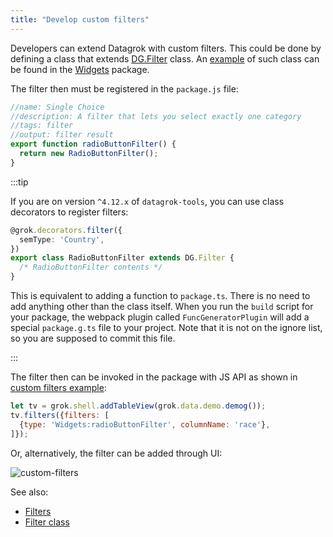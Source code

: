 ```yaml
---
title: "Develop custom filters"
---
```


Developers can extend Datagrok with custom filters. This could be done by defining a class that extends
[DG.Filter](https://datagrok.ai/js-api/classes/dg.Filter) class. An
[example](https://github.com/datagrok-ai/public/blob/master/packages/Widgets/src/filters/radio-button-filter.ts) of such
class can be found in the [Widgets](https://github.com/datagrok-ai/public/tree/master/packages/Widgets) package.

The filter then must be registered in the `package.js` file:

```js
//name: Single Choice
//description: A filter that lets you select exactly one category
//tags: filter
//output: filter result
export function radioButtonFilter() {
  return new RadioButtonFilter();
}

```

:::tip

If you are on version `^4.12.x` of `datagrok-tools`, you can use class decorators to register filters:

```ts
@grok.decorators.filter({
  semType: 'Country',
})
export class RadioButtonFilter extends DG.Filter {
  /* RadioButtonFilter contents */
}
```

This is equivalent to adding a function to `package.ts`. There is no need to add anything other than the class itself.
When you run the `build` script for your package, the webpack plugin called `FuncGeneratorPlugin` will add a special
`package.g.ts` file to your project. Note that it is not on the ignore list, so you are supposed to commit this file.

:::

The filter then can be invoked in the package with JS API as shown in
[custom filters example](https://dev.datagrok.ai/js/samples/ui/viewers/filters/custom-filters):

```js
let tv = grok.shell.addTableView(grok.data.demo.demog());
tv.filters({filters: [
  {type: 'Widgets:radioButtonFilter', columnName: 'race'},
]});

```

Or, alternatively, the filter can be added through UI:

![custom-filters](custom-filters.gif)

See also:

* [Filters](../../visualize/viewers/filters.md)
* [Filter class](https://datagrok.ai/js-api/classes/dg.Filter)
